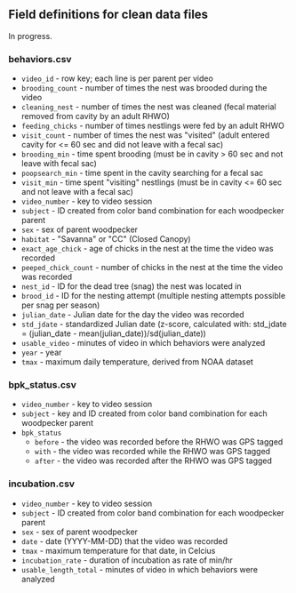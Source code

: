 ## Field definitions for clean data files

In progress.

### behaviors.csv

- `video_id` - row key; each line is per parent per video
- `brooding_count` - number of times the nest was brooded during the video
- `cleaning_nest` - number of times the nest was cleaned (fecal material removed from cavity by an adult RHWO)
- `feeding_chicks` - number of times nestlings were fed by an adult RHWO
- `visit_count` - number of times the nest was "visited" (adult entered cavity for <= 60 sec and did not leave with a fecal sac)
- `brooding_min` - time spent brooding (must be in cavity > 60 sec and not leave with fecal sac)
- `poopsearch_min` - time spent in the cavity searching for a fecal sac
- `visit_min` - time spent "visiting" nestlings (must be in cavity <= 60 sec and not leave with a fecal sac)
- `video_number` - key to video session
- `subject` - ID created from color band combination for each woodpecker parent 
- `sex` - sex of parent woodpecker
- `habitat` - "Savanna" or "CC" (Closed Canopy)
- `exact_age_chick` - age of chicks in the nest at the time the video was recorded
- `peeped_chick_count` - number of chicks in the nest at the time the video was recorded
- `nest_id` - ID for the dead tree (snag) the nest was located in
- `brood_id` - ID for the nesting attempt (multiple nesting attempts possible per snag per season)
- `julian_date` - Julian date for the day the video was recorded
- `std_jdate` - standardized Julian date (z-score, calculated with: std_jdate = (julian_date - mean(julian_date))/sd(julian_date))
- `usable_video` - minutes of video in which behaviors were analyzed 
- `year` - year
- `tmax` - maximum daily temperature, derived from NOAA dataset

### bpk_status.csv

- `video_number` - key to video session
- `subject` - key and ID created from color band combination for each woodpecker parent 
- `bpk_status`
    - `before` - the video was recorded before the RHWO was GPS tagged
    - `with` - the video was recorded while the RHWO was GPS tagged
    - `after` - the video was recorded after the RHWO was GPS tagged

### incubation.csv

- `video_number` - key to video session
- `subject` - ID created from color band combination for each woodpecker parent 
- `sex` - sex of parent woodpecker
- `date` - date (YYYY-MM-DD) that the video was recorded
- `tmax` - maximum temperature for that date, in Celcius
- `incubation_rate` - duration of incubation as rate of min/hr
- `usable_length_total` - minutes of video in which behaviors were analyzed 

